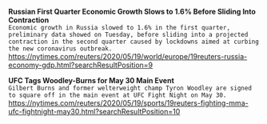 **Russian First Quarter Economic Growth Slows to 1.6% Before Sliding Into Contraction**\
`Economic growth in Russia slowed to 1.6% in the first quarter, preliminary data showed on Tuesday, before sliding into a projected contraction in the second quarter caused by lockdowns aimed at curbing the new coronavirus outbreak.`\
https://nytimes.com/reuters/2020/05/19/world/europe/19reuters-russia-economy-gdp.html?searchResultPosition=9

**UFC Tags Woodley-Burns for May 30 Main Event**\
`Gilbert Burns and former welterweight champ Tyron Woodley are signed to square off in the main event at UFC Fight Night on May 30.`\
https://nytimes.com/reuters/2020/05/19/sports/19reuters-fighting-mma-ufc-fightnight-may30.html?searchResultPosition=10

